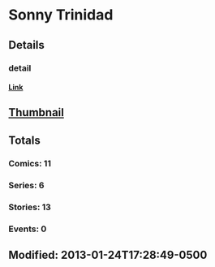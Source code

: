 # Sonny  Trinidad 
## Details
### detail
#### [Link](http://marvel.com/comics/creators/3180/sonny_trinidad?utm_campaign=apiRef&utm_source=225578a89fc76f3d20fbffda5d17a88d)
## [Thumbnail](http://i.annihil.us/u/prod/marvel/i/mg/b/40/image_not_available.jpg)
## Totals
### Comics: 11
### Series: 6
### Stories: 13
### Events: 0
## Modified: 2013-01-24T17:28:49-0500